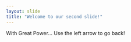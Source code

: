 ```yaml
---
layout: slide
title: "Welcome to our second slide!"
---
```

With Great Power...
Use the left arrow to go back!